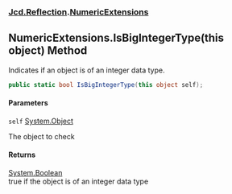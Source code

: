### [Jcd.Reflection](Jcd.Reflection.md 'Jcd.Reflection').[NumericExtensions](NumericExtensions.md 'Jcd.Reflection.NumericExtensions')

## NumericExtensions.IsBigIntegerType(this object) Method

Indicates if an object is of an integer data type.

```csharp
public static bool IsBigIntegerType(this object self);
```
#### Parameters

<a name='Jcd.Reflection.NumericExtensions.IsBigIntegerType(thisobject).self'></a>

`self` [System.Object](https://docs.microsoft.com/en-us/dotnet/api/System.Object 'System.Object')

The object to check

#### Returns
[System.Boolean](https://docs.microsoft.com/en-us/dotnet/api/System.Boolean 'System.Boolean')  
true if the object is of an integer data type